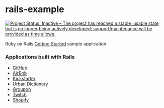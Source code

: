 # rails-example

[![Project Status: Inactive – The project has reached a stable, usable state but is no longer being actively developed; support/maintenance will be provided as time allows.](http://www.repostatus.org/badges/latest/inactive.svg)](http://www.repostatus.org/#inactive)

Ruby on Rails [Getting Started](http://guides.rubyonrails.org/getting_started.html) sample application.

### Applications built with Rails

* [GitHub](https://github.com/)
* [AirBnb](https://www.airbnb.com/)
* [Kickstarter](https://www.kickstarter.com)
* [Urban Dictionary](https://www.urbandictionary.com/)
* [Groupon](https://www.groupon.com/)
* [Twitch](https://www.twitch.tv/)
* [Shopify](https://shopify.com/)
